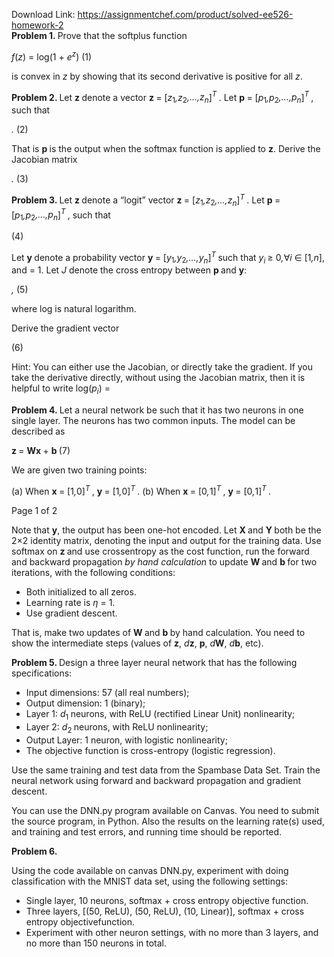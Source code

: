 Download Link: https://assignmentchef.com/product/solved-ee526-homework-2
<br>
<strong>Problem 1. </strong>Prove that the softplus function

<em>f</em>(<em>z</em>) = log(1 + <em>e<sup>z</sup></em>)                                                           (1)

is convex in <em>z </em>by showing that its second derivative is positive for all <em>z</em>.

<strong>Problem 2. </strong>Let <strong>z </strong>denote a vector <strong>z </strong>= [<em>z</em><sub>1</sub><em>,z</em><sub>2</sub><em>,…,z<sub>n</sub></em>]<em><sup>T </sup></em>. Let <strong>p </strong>= [<em>p</em><sub>1</sub><em>,p</em><sub>2</sub><em>,…,p<sub>n</sub></em>]<em><sup>T </sup></em>, such that

<em>.                                                              </em>(2)

That is <strong>p </strong>is the output when the softmax function is applied to <strong>z</strong>. Derive the Jacobian matrix

<em>.                                                         </em>(3)

<strong>Problem 3. </strong>Let <strong>z </strong>denote a “logit” vector <strong>z </strong>= [<em>z</em><sub>1</sub><em>,z</em><sub>2</sub><em>,…,z<sub>n</sub></em>]<em><sup>T </sup></em>. Let <strong>p </strong>= [<em>p</em><sub>1</sub><em>,p</em><sub>2</sub><em>,…,p<sub>n</sub></em>]<em><sup>T </sup></em>, such that

(4)

Let <strong>y </strong>denote a probability vector <strong>y </strong>= [<em>y</em><sub>1</sub><em>,y</em><sub>2</sub><em>,…,y<sub>n</sub></em>]<em><sup>T </sup></em>such that <em>y<sub>i </sub></em>≥ 0<em>,</em>∀<em>i </em>∈ [1<em>,n</em>], and = 1. Let <em>J </em>denote the cross entropy between <strong>p </strong>and <strong>y</strong>:

<em>,                                                       </em>(5)

where log is natural logarithm.

Derive the gradient vector

(6)

Hint: You can either use the Jacobian, or directly take the gradient. If you take the derivative directly, without using the Jacobian matrix, then it is helpful to write log(<em>p<sub>i</sub></em>) =

<strong>Problem 4. </strong>Let a neural network be such that it has two neurons in one single layer. The neurons has two common inputs. The model can be described as

<strong>z </strong>= <strong>Wx </strong>+ <strong>b                                                               </strong>(7)

We are given two training points:

(a) When <strong>x </strong>= [1<em>,</em>0]<em><sup>T </sup></em>, <strong>y </strong>= [1<em>,</em>0]<em><sup>T </sup></em>. (b) When <strong>x </strong>= [0<em>,</em>1]<em><sup>T </sup></em>, <strong>y </strong>= [0<em>,</em>1]<em><sup>T </sup></em>.

Page 1 of 2

Note that <strong>y</strong>, the output has been one-hot encoded. Let <strong>X </strong>and <strong>Y </strong>both be the 2×2 identity matrix, denoting the input and output for the training data. Use softmax on <strong>z </strong>and use crossentropy as the cost function, run the forward and backward propagation <em>by hand calculation </em>to update <strong>W </strong>and <strong>b </strong>for two iterations, with the following conditions:

<ul>

 <li>Both initialized to all zeros.</li>

 <li>Learning rate is <em>η </em>= 1.</li>

 <li>Use gradient descent.</li>

</ul>

That is, make two updates of <strong>W </strong>and <strong>b </strong>by hand calculation. You need to show the intermediate steps (values of <strong>z</strong>, <em>d</em><strong>z</strong>, <strong>p</strong>, <em>d</em><strong>W</strong>, <em>d</em><strong>b</strong>, etc).

<strong>Problem 5. </strong>Design a three layer neural network that has the following specifications:

<ul>

 <li>Input dimensions: 57 (all real numbers);</li>

 <li>Output dimension: 1 (binary);</li>

 <li>Layer 1: <em>d</em><sub>1 </sub>neurons, with ReLU (rectified Linear Unit) nonlinearity;</li>

 <li>Layer 2: <em>d</em><sub>2 </sub>neurons, with ReLU nonlinearity;</li>

 <li>Output Layer: 1 neuron, with logistic nonlinearity;</li>

 <li>The objective function is cross-entropy (logistic regression).</li>

</ul>

Use the same training and test data from the Spambase Data Set. Train the neural network using forward and backward propagation and gradient descent.

You can use the DNN.py program available on Canvas. You need to submit the source program, in Python. Also the results on the learning rate(s) used, and training and test errors, and running time should be reported.

<strong>Problem 6.</strong>

Using the code available on canvas DNN.py, experiment with doing classification with the MNIST data set, using the following settings:

<ul>

 <li>Single layer, 10 neurons, softmax + cross entropy objective function.</li>

 <li>Three layers, [(50, ReLU), (50, ReLU), (10, Linear)], softmax + cross entropy objectivefunction.</li>

 <li>Experiment with other neuron settings, with no more than 3 layers, and no more than 150 neurons in total.</li>

</ul>





